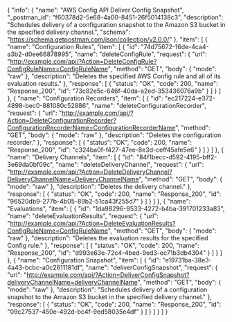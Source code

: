 {
  "info": {
    "name": "AWS Config API Deliver Config Snapshot",
    "_postman_id": "f60378d2-5e68-4a00-8451-26f5014138c3",
    "description": "Schedules delivery of a configuration snapshot to the Amazon S3 bucket in the specified delivery channel.",
    "schema": "https://schema.getpostman.com/json/collection/v2.0.0/"
  },
  "item": [
    {
      "name": "Configuration Rules",
      "item": [
        {
          "id": "74d75672-16de-4ca4-a3b2-d0ee66878995",
          "name": "deleteConfigRule",
          "request": {
            "url": "http://example.com/api/?Action=DeleteConfigRule?ConfigRuleName=ConfigRuleName",
            "method": "GET",
            "body": {
              "mode": "raw"
            },
            "description": "Deletes the specified AWS Config rule and all of its evaluation results."
          },
          "response": [
            {
              "status": "OK",
              "code": 200,
              "name": "Response_200",
              "id": "73c82e5c-646f-40da-a2ed-353436076a9b"
            }
          ]
        }
      ]
    },
    {
      "name": "Configuration Recorders",
      "item": [
        {
          "id": "ec217224-e372-4898-bec0-881080c52886",
          "name": "deleteConfigurationRecorder",
          "request": {
            "url": "http://example.com/api/?Action=DeleteConfigurationRecorder?ConfigurationRecorderName=ConfigurationRecorderName",
            "method": "GET",
            "body": {
              "mode": "raw"
            },
            "description": "Deletes the configuration recorder."
          },
          "response": [
            {
              "status": "OK",
              "code": 200,
              "name": "Response_200",
              "id": "c324ba0f-f427-47ee-8e3d-ceff45afe5e6"
            }
          ]
        }
      ]
    },
    {
      "name": "Delivery Channels",
      "item": [
        {
          "id": "84f1becc-d592-4195-bff2-3e69da0bf09c",
          "name": "deleteDeliveryChannel",
          "request": {
            "url": "http://example.com/api/?Action=DeleteDeliveryChannel?DeliveryChannelName=DeliveryChannelName",
            "method": "GET",
            "body": {
              "mode": "raw"
            },
            "description": "Deletes the delivery channel."
          },
          "response": [
            {
              "status": "OK",
              "code": 200,
              "name": "Response_200",
              "id": "96520db9-277b-4b05-89b2-51ca43f255d7"
            }
          ]
        }
      ]
    },
    {
      "name": "Evaluations",
      "item": [
        {
          "id": "1da98296-9533-4272-b4ba-391701233a83",
          "name": "deleteEvaluationResults",
          "request": {
            "url": "http://example.com/api/?Action=DeleteEvaluationResults?ConfigRuleName=ConfigRuleName",
            "method": "GET",
            "body": {
              "mode": "raw"
            },
            "description": "Deletes the evaluation results for the specified Config rule."
          },
          "response": [
            {
              "status": "OK",
              "code": 200,
              "name": "Response_200",
              "id": "d993e63e-72c4-4bed-9ed3-ec71b3db4304"
            }
          ]
        }
      ]
    },
    {
      "name": "Configuration Snapshot",
      "item": [
        {
          "id": "e19731ba-38e3-4a43-bcbc-a0c2611181df",
          "name": "deliverConfigSnapshot",
          "request": {
            "url": "http://example.com/api/?Action=DeliverConfigSnapshot?deliveryChannelName=deliveryChannelName",
            "method": "GET",
            "body": {
              "mode": "raw"
            },
            "description": "Schedules delivery of a configuration snapshot to the Amazon S3 bucket in the specified delivery channel."
          },
          "response": [
            {
              "status": "OK",
              "code": 200,
              "name": "Response_200",
              "id": "09c27537-450e-492d-bc4f-9ed58035e4df"
            }
          ]
        }
      ]
    }
  ]
}